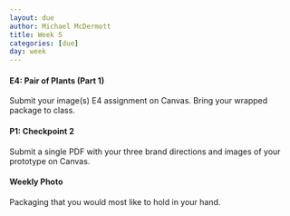 ```yaml
---
layout: due
author: Michael McDermott
title: Week 5
categories: [due]
day: week
---
```

#### E4: Pair of Plants (Part 1)
Submit your image(s) E4 assignment on Canvas. Bring your wrapped package to class.

#### P1: Checkpoint 2
Submit a single PDF with your three brand directions and images of your prototype on Canvas.

#### Weekly Photo
Packaging that you would most like to hold in your hand.
